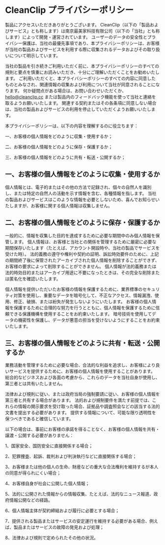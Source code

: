 # CleanClip プライバシーポリシー
製品にアクセスいただきありがとうございます。 CleanClip（以下の「製品およびサービス」とも称します）は南京最美家科技有限公司（以下の「当社」とも称します）によって開発・運営されています。 ユーザーのデータの安全性とプライバシー保護は、当社の最優先事項であり、本プライバシーポリシーは、お客様が当社の製品およびサービスを利用する際に収集されるデータおよびその取り扱いについて明示しています。

当社の製品を引き続きご利用いただく前に、本プライバシーポリシーのすべての規則と要点を慎重にお読みいただき、十分にご理解いただくことをお勧めいたします。 ご利用いただくと、本プライバシーポリシーのすべての内容に同意したものとみなされ、関連情報の収集および利用について当社が同意されることになります。 何か疑問点がある場合は、お問い合わせいただくか、hello@cleanclip.cc または製品内のフィードバック機能を使って当社と連絡を取るようお願いいたします。 関連する契約またはその各条項に同意しない場合は、当社の製品およびサービスの利用を停止していただくようお願いいたします。

本プライバシーポリシーは、以下の内容を理解するのに役立ちます：

一、お客様の個人情報をどのように収集・使用するか；

二、お客様の個人情報をどのように保存・保護するか；

三、お客様の個人情報をどのように共有・転送・公開するか；

## 一、お客様の個人情報をどのように収集・使用するか
個人情報とは、電子的またはその他の方法で記録され、個々の自然人を識別し、または特定の自然人の活動を示す情報を含む、各種情報を指します。 当社の製品およびサービスはこのような情報を必要としないため、喜んでお知らせいたしますが、お客様に関する個人情報は収集しません。

## 二、お客様の個人情報をどのように保存・保護するか
一般的に、情報を収集した目的を達成するために必要な期間中のみ個人情報を保管します。 個人情報は、お客様と当社との関係を管理するために厳密に必要な期間保存いたします（たとえば、アカウント開設時や、当社の製品でサービスを受けた時）。 法的義務の遵守や権利や契約の証明、訴訟時効要件のために、上記の期間終了後に保管されたアーカイブされた個人情報を削除することができず、お客様の要求によって削除することができません。 個人情報が法的義務または法的時効目的またはアーカイブ用途に不要になったときは、その完全な削除または匿名化を確認いたします。

個人情報を提供いただいたお客様の情報を保護するために、業界標準のセキュリティ対策を使用し、重要なデータを暗号化して、不正なアクセス、情報漏洩、使用、修正、破損、または紛失が発生しないようにいたします。 お客様の個人情報を保護するために合理的な努力を行うとともに、個人情報を保護するために信頼できる保護機構を使用することをお約束いたします。 暗号技術を使用してデータの機密性を保護し、データが悪意の担当を受けないようにすることをお約束いたします。

## 三、お客様の個人情報をどのように共有・転送・公開するか
業務活動を管理するために必要な場合、合法的な利益を追求し、お客様により良いサービスを提供するために、お客様の個人情報を使用することがあります。 総合的なビジネスおよび各面の考慮から、これらのデータを当社自身が使用し、第三者とは共有いたしません。

法律および規則に従い、または政府当局の強制要請に従い、お客様の個人情報を第三者と共有する場合があります。 法的および規制要件を満たす前提では、これらの情報の開示要求を受け取った場合、証拠品や調査照会などの該当する法的文書を提出する必要があります。 提供する情報について、可能な限り透明性を保つべきであると確信しています。

以下の場合は、事前にお客様の承諾を得ることなく、お客様の個人情報を共有・譲渡・公開する必要がありません：

1、国家安全、国防安全に直接関係する場合；

2、犯罪捜査、起訴、裁判および判決執行などに直接関係する場合；

3、お客様または他の個人の生命、財産などの重大な合法権利を維持するが本人の同意が得られにくい場合；

4、お客様自身が社会に公開した個人情報；

5、法的に公開された情報からの情報収集、たとえば、法的なニュース報道、政府情報公開などの経路。

6、個人情報主体が契約締結および履行に必要とする場合；

7、提供される製品またはサービスの安定運行を維持する必要がある場合、例えば、製品またはサービスの故障の発見および処理；

8、法律および規則で定められたその他の状況。